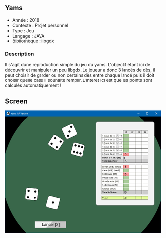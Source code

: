 ## Yams

* Année : 2018
* Contexte : Projet personnel
* Type : Jeu
* Langage  : JAVA
* Bibliothèque : libgdx


### Description

Il s'agit dune reproduction simple du jeu du yams. L'objectif étant ici de découvrir et manipuler un peu libgdx. Le joueur a donc 3 lancés de dès, il peut choisir de garder ou non certains dès entre chaque lancé puis il doit choisir quelle case il souhaite remplir. L'interêt ici est que les points sont calculés automatiquement !

## Screen


![Screen](https://github.com/E3GE/Yams/blob/master/screen/screen.png "screen")

